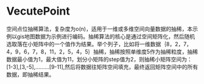 # VecutePoint
空间点位抽稀算法，复杂度为o(n)，适用于一维或多维空间向量数据的抽稀，本示例以gis地图数据为示例进行编码。抽稀算法的核心是通过空间矩阵化，然后随机选取落在小矩阵中的一个值作为结果。举个列子，比如将一维数据｛8，2，7，4，9，6，7，8，11，2，5，4，5｝抽稀，抽稀按照单维度5作为抽稀粒度，抽稀数据最小值为1，最大值为11，划分小矩阵的step值为2，则抽稀小矩阵空间为：[1-3],[3,-5],.........[9-11],然后将数据往矩阵空间填充，最终返回矩阵空间中的所有数据，即抽稀结果。
